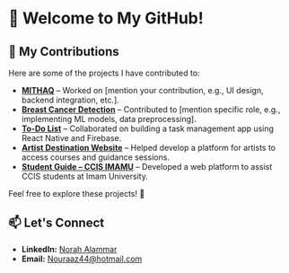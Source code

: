 
# 👋 Welcome to My GitHub!  

## 🚀 My Contributions  

Here are some of the projects I have contributed to:  

- [**MITHAQ**](https://github.com/Alhanouf23/MITHAQ.git) – Worked on [mention your contribution, e.g., UI design, backend integration, etc.].  
- [**Breast Cancer Detection**](https://github.com/wasanalowayed/breast-cancer-detection) – Contributed to [mention specific role, e.g., implementing ML models, data preprocessing].  
- [**To-Do List**](https://github.com/wasanalowayed/To-do-list) – Collaborated on building a task management app using React Native and Firebase.  
- [**Artist Destination Website**](https://github.com/DalalMJ01/Cs346-artist-destination-website1) – Helped develop a platform for artists to access courses and guidance sessions.  
- [**Student Guide – CCIS IMAMU**](https://github.com/wasanalowayed/student-guide-CCIS-IMAMU) – Developed a web platform to assist CCIS students at Imam University.  

Feel free to explore these projects! 🚀  

## 📫 Let's Connect  
- **LinkedIn:** [Norah Alammar](https://www.linkedin.com/in/norah-alammar-880461213)  
- **Email:** [Nouraaz44@hotmail.com](mailto:Nouraaz44@hotmail.com)  